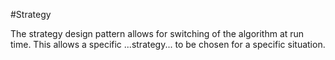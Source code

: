 #Strategy

The strategy design pattern allows for switching of the algorithm at run time. This allows a specific ...strategy... to be chosen
for a specific situation.
